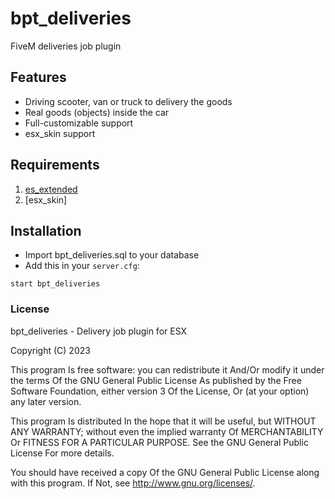 # bpt_deliveries
FiveM deliveries job plugin 

## Features

* Driving scooter, van or truck to delivery the goods
* Real goods (objects) inside the car
* Full-customizable support
* esx_skin support

## Requirements

1. [es_extended](https://github.com/bitpredator/es_extended)
2. [esx_skin]

## Installation

- Import bpt_deliveries.sql to your database
- Add this in your `server.cfg`:

```
start bpt_deliveries
```

### License

bpt_deliveries - Delivery job plugin for ESX

Copyright (C) 2023

This program Is free software: you can redistribute it And/Or modify it under the terms Of the GNU General Public License As published by the Free Software Foundation, either version 3 Of the License, Or (at your option) any later version.

This program Is distributed In the hope that it will be useful, but WITHOUT ANY WARRANTY; without even the implied warranty Of MERCHANTABILITY Or FITNESS FOR A PARTICULAR PURPOSE. See the GNU General Public License For more details.

You should have received a copy Of the GNU General Public License along with this program. If Not, see http://www.gnu.org/licenses/.
